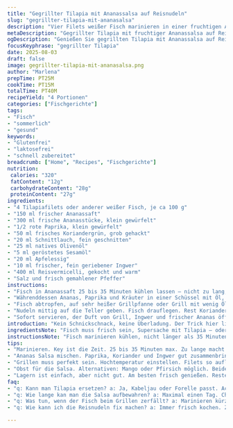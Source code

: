 ```yaml
---
title: "Gegrillter Tilapia mit Ananassalsa auf Reisnudeln"
slug: "gegrillter-tilapia-mit-ananasalsa"
description: "Vier Filets weißer Fisch marinieren in einer fruchtigen Ananassaftmischung. Ananas, roter Paprika, frische Kräuter mit Reisnudeln als Basis – frisch, leicht, knackig. Grillsignale beachten, Fleisch soll zart bleiben. Öl und Essig geben Aroma und helfen Textur. Ingwer bringt Würze, Sesamöl rundet ab. Klassisch umgewandelt, gluten- und laktosefrei, ohne Eier und Nüsse. Schnell, farbstark, kühl serviert für sehr aromatisches Ergebnis mit subtilem Biss."
metaDescription: "Gegrillter Tilapia mit fruchtiger Ananassalsa auf Reisnudeln ist ein erfrischendes Fischgericht, das leicht und aromatisch ist und perfekt für warme Tage."
ogDescription: "Genießen Sie gegrillten Tilapia mit Ananassalsa auf Reisnudeln. Ein balanciertes Gericht voller frischer Aromen, ideal für gesellige Anlässe."
focusKeyphrase: "gegrillter Tilapia"
date: 2025-08-03
draft: false
image: gegrillter-tilapia-mit-ananasalsa.png
author: "Marlena"
prepTime: PT25M
cookTime: PT15M
totalTime: PT40M
recipeYield: "4 Portionen"
categories: ["Fischgerichte"]
tags:
- "Fisch"
- "sommerlich"
- "gesund"
keywords:
- "Glutenfrei"
- "laktosefrei"
- "schnell zubereitet"
breadcrumb: ["Home", "Recipes", "Fischgerichte"]
nutrition: 
 calories: "320"
 fatContent: "12g"
 carbohydrateContent: "28g"
 proteinContent: "27g"
ingredients:
- "4 Tilapiafilets oder anderer weißer Fisch, je ca 100 g"
- "150 ml frischer Ananassaft"
- "300 ml frische Ananasstücke, klein gewürfelt"
- "1/2 rote Paprika, klein gewürfelt"
- "50 ml frisches Koriandergrün, grob gehackt"
- "20 ml Schnittlauch, fein geschnitten"
- "25 ml natives Olivenöl"
- "5 ml geröstetes Sesamöl"
- "20 ml Apfelessig"
- "10 ml frischer, fein geriebener Ingwer"
- "400 ml Reisvermicelli, gekocht und warm"
- "Salz und frisch gemahlener Pfeffer"
instructions:
- "Fisch in Ananassaft 25 bis 35 Minuten kühlen lassen – nicht zu lang, sonst zerfällt er. Saft muss frisch und säuerlich sein zum Zersetzen, dabei behutsam."
- "Währenddessen Ananas, Paprika und Kräuter in einer Schüssel mit Öl, Sesamöl, Essig und Ingwer mischen. Würzen mit Salz, Pfeffer. Vermicelli einzeln mit Gabel durchmischen, dann schnell unterheben, damit Nudeln locker bleiben."
- "Fisch abtropfen, auf sehr heißer Grillpfanne oder Grill mit wenig Öl grillen – maximal 4 Minuten pro Seite. Er sollte glanzvoll, leicht gebräunt, buttrig aussehen, nicht austrocknen. Nachsalzen und pfeffern kurz vorm Servieren."
- "Nudeln mittig auf die Teller geben. Fisch drauflegen. Rest Koriander drüber; ein paar Tropfen Olivenöl als Finish."
- "Sofort servieren, der Duft von Grill, Ingwer und frischer Ananas öffnet den Appetit."
introduction: "Kein Schnickschnack, keine Überladung. Der Trick hier liegt in den Zutaten – Gut ausgewogen, saftig und frisch. Ananas und Ingwer geben die Würze, ohne dominieren. Sojasauce? Lieber rausgefallen – Sesamöl macht den Job. Reisvermicelli nehmen Sauce gut auf, sind aber empfindlich, also schnell mischen, nicht matschig. Wer öfter Fisch grillt, kennt die Gefahr: Ausgetrocknet. Nur kurz und heiß, bis die Oberfläche feine Röstaromen zeigt, innen noch glasig und saftig. Wer das merkt, hat den Dreh raus. Frische Kräuter als Kontrapunkt, knackiges Gemüse für die Textur – Alles zusammenspielt. Die Idee, Ananassaft als Marinade zu nutzen, hab ich probiert, mal mit Zitrone, mal pur – der ananas bringt den richtigen Süße-Säure-Mix, zahlt sich aus. Der rote Paprika bringt Farbe, Frische. Zusammen mit dem Koriander ein Aroma, das funktioniert, nicht überdeckt. Die Garmethode gegen fade Ergebnisse: heiß, kurz und wachsam. Sonst lohnt es sich nicht."
ingredientsNote: "Fisch muss frisch sein, Supersache mit Tilapia – oder Kabeljau als Trost. Ananassaft selbst pressen macht Unterschied zu gekauftem, das oft zu süß, künstlich ist. Wer keinen Apfelessig hat, nimmt weißen Traubenessig oder Limettensaft – gibt die Säure, die wichtig ist für frische Balance. Sesamöl nur leicht, zu viel bedrängt die Frische. Statt Koriander kann man Basilikum probieren – ändert Aroma, aber passt super. Die Paprika kann auch gelb sein, hauptsache süß, mild. Reisvermicelli sollten frisch gekocht, noch warm verarbeitet werden, sonst verkleben sie. Wer keine Schnittlauch mag, verwendet Frühlingszwiebel, dünn geschnitten. Öl muss hitzebeständig sein, deshalb Olivenöl und Sesamöl getrennt – ersteres zum Grillen, letztes in der Sauce. Salzen erst zum Schluss, dann entweicht nicht Flüssigkeit und wird nicht schmierig."
instructionsNote: "Fisch marinieren kühlen, nicht länger als 35 Minuten – Säure zersetzt Protein sonst zu stark, Fisch fällt auseinander. Während des Marinierens Salsa vorbereiten und Nudeln kochen, so bleibt alles frisch. Ananas mit Paprika und Kräutern zuerst mischen, dann Ingwer einarbeiten – er löst sich besser im Öl. Reisnudeln noch warm unterheben, sie nehmen Sauce auf wie Schwamm; sofort servieren, sonst wird’s pampig. Grillpfanne sehr heiß ansetzen – Geräusch soll zischen, nicht flüstern. Beim Wenden darauf achten, dass Filets nicht reißen – nicht drücken oder zu früh wenden. Die goldbraune Färbung ist Startpunkt, nicht Endpunkt – innen soll Fisch noch leicht glasig aussehen. Schluss mit Pfeffer und Salz zum Würzen der Oberseite; sonst zieht zu viel Wasser raus. Teller warm, damit Nudeln nicht auskühlen. Ein letzter esslöffel gutes Olivenöl gibt Glanz und Tiefe. Die Kombination aus Aromen funk­tioniert am besten frisch und schnell serviert."
tips:
- "Marinieren. Key ist die Zeit. 25 bis 35 Minuten max. Zu lange macht Fisch brüchig. Ananassaft dient als Zartmacher. Zudem säuerlich und frisch wählen. Druck nicht zu stark ausüben."
- "Ananas Salsa mischen. Paprika, Koriander und Ingwer gut zusammenbringen. Mischung sollte frisch, knackig und aromatisch sein. Salz erst am Schluss dazu. Nudeln schnell unterheben. Nicht matschig."
- "Grillen muss perfekt sein. Hochtemperatur einstellen. Filets so auflegen, dass es zischt. 4 Minuten pro Seite etwa. Blick auf die Farbe: innen glasig, außen leicht gebräunt."
- "Obst für die Salsa. Alternativen: Mango oder Pfirsich möglich. Beide liefern süße Frische. Anstelle von Schnittlauch auch Frühlingszwiebeln verwenden. Färbt die Salsa interessant ein."
- "Lagern ist einfach, aber nicht gut. Am besten frisch genießen. Reste im Kühlschrank aber nicht länger als einen Tag. Bei erneutem Aufwärmen vorsichtig sein. Kurz und schonend erhitzen."
faq:
- "q: Kann man Tilapia ersetzen? a: Ja, Kabeljau oder Forelle passt. Achte auf ähnliche Garzeiten. Frischer Fisch bleibt wichtig. Geschmack variiert. Also bewusst wählen."
- "q: Wie lange kan man die Salsa aufbewahren? a: Maximal einen Tag. Chancen, dass sie matschig wird, steigen. Vor dem Servieren nochmal kurz mischen. Frisch bleibt besser."
- "q: Was tun, wenn der Fisch beim Grillen zerfällt? a: Marinieren kürzen. Heißer grillen. Sanft behandeln. Zuviel Wenden vermeiden. Drücken bringt mehr Wasser raus. Dann gleich auf den Grill."
- "q: Wie kann ich die Reisnudeln fix machen? a: Immer frisch kochen. Zeit für die Sauce lohnt. Ansonsten schnell in kaltes Wasser tauchen. So bleiben sie locker."

---
```

